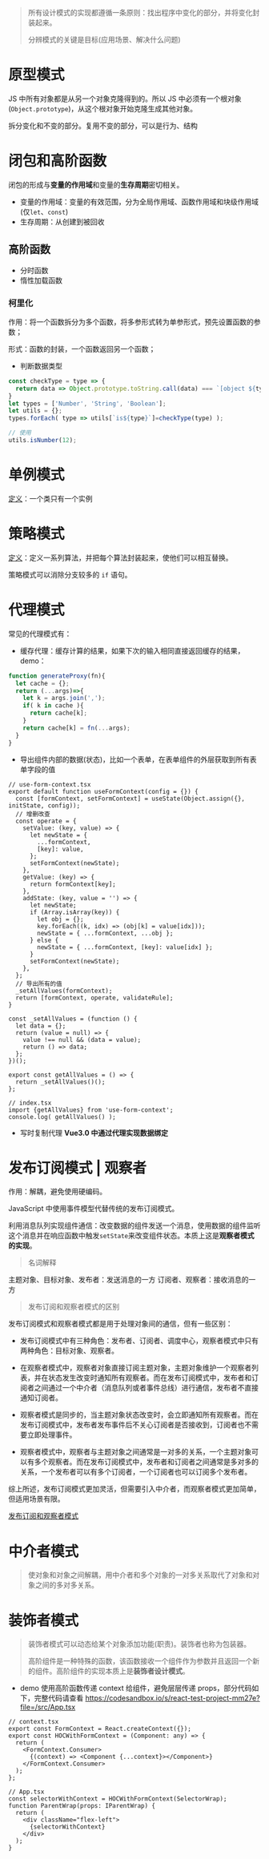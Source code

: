 > 所有设计模式的实现都遵循一条原则：找出程序中变化的部分，并将变化封装起来。
>
> 分辨模式的关键是目标(应用场景、解决什么问题)


# 原型模式

JS 中所有对象都是从另一个对象克隆得到的。所以 JS 中必须有一个根对象(`Object.prototype`)，从这个根对象开始克隆生成其他对象。


拆分变化和不变的部分。复用不变的部分，可以是行为、结构

# 闭包和高阶函数

闭包的形成与**变量的作用域**和变量的**生存周期**密切相关。

- 变量的作用域：变量的有效范围，分为全局作用域、函数作用域和块级作用域(仅`let`、`const`)
- 生存周期：从创建到被回收

## 高阶函数

- 分时函数
- 惰性加载函数

### 柯里化

作用：将一个函数拆分为多个函数，将多参形式转为单参形式，预先设置函数的参数；

形式：函数的封装，一个函数返回另一个函数；

- 判断数据类型
```javascript
const checkType = type => {
  return data => Object.prototype.toString.call(data) === `[object ${type}]`;
}
let types = ['Number', 'String', 'Boolean'];
let utils = {};
types.forEach( type => utils[`is${type}`]=checkType(type) );

// 使用
utils.isNumber(12);
```



# 单例模式

<u>定义</u>：一个类只有一个实例

# 策略模式

<u>定义</u>：定义一系列算法，并把每个算法封装起来，使他们可以相互替换。

策略模式可以消除分支较多的 `if` 语句。

# 代理模式

常见的代理模式有：

- 缓存代理：缓存计算的结果，如果下次的输入相同直接返回缓存的结果，demo：
```js
function generateProxy(fn){
  let cache = {};
  return (...args)=>{
    let k = args.join(',');
    if( k in cache ){
      return cache[k];
    }
    return cache[k] = fn(...args);
  }
}
```

- 导出组件内部的数据(状态)，比如一个表单，在表单组件的外层获取到所有表单字段的值
```tsx
// use-form-context.tsx
export default function useFormContext(config = {}) {
  const [formContext, setFormContext] = useState(Object.assign({}, initState, config));
  // 增删改查
  const operate = {
    setValue: (key, value) => {
      let newState = {
        ...formContext,
        [key]: value,
      };
      setFormContext(newState);
    },
    getValue: (key) => {
      return formContext[key];
    },
    addState: (key, value = '') => {
      let newState;
      if (Array.isArray(key)) {
        let obj = {};
        key.forEach((k, idx) => (obj[k] = value[idx]));
        newState = { ...formContext, ...obj };
      } else {
        newState = { ...formContext, [key]: value[idx] };
      }
      setFormContext(newState);
    },
  };
  // 导出所有的值
  _setAllValues(formContext);
  return [formContext, operate, validateRule];
}

const _setAllValues = (function () {
  let data = {};
  return (value = null) => {
    value !== null && (data = value);
    return () => data;
  };
})();

export const getAllValues = () => {
  return _setAllValues()();
};

// index.tsx
import {getAllValues} from 'use-form-context';
console.log( getAllValues() );
```

- 写时复制代理
  **Vue3.0 中通过代理实现数据绑定** 

# 发布订阅模式 | 观察者

作用：解耦，避免使用硬编码。

JavaScript 中使用事件模型代替传统的发布订阅模式。

利用消息队列实现组件通信：改变数据的组件发送一个消息，使用数据的组件监听这个消息并在响应函数中触发`setState`来改变组件状态。本质上这是**观察者模式的实现**。

> 名词解释

主题对象、目标对象、发布者：发送消息的一方
订阅者、观察者：接收消息的一方

> 发布订阅和观察者模式的区别

发布订阅模式和观察者模式都是用于处理对象间的通信，但有一些区别：

- 发布订阅模式中有三种角色：发布者、订阅者、调度中心，观察者模式中只有两种角色：目标对象、观察者。

- 在观察者模式中，观察者对象直接订阅主题对象，主题对象维护一个观察者列表，并在状态发生改变时通知所有观察者。而在发布订阅模式中，发布者和订阅者之间通过一个中介者（消息队列或者事件总线）进行通信，发布者不直接通知订阅者。

- 观察者模式是同步的，当主题对象状态改变时，会立即通知所有观察者。而在发布订阅模式中，发布者发布事件后不关心订阅者是否接收到，订阅者也不需要立即处理事件。

- 观察者模式中，观察者与主题对象之间通常是一对多的关系，一个主题对象可以有多个观察者。而在发布订阅模式中，发布者和订阅者之间通常是多对多的关系，一个发布者可以有多个订阅者，一个订阅者也可以订阅多个发布者。

综上所述，发布订阅模式更加灵活，但需要引入中介者，而观察者模式更加简单，但适用场景有限。

[发布订阅和观察者模式](https://juejin.cn/post/6844904018964119566) 

# 中介者模式

> 使对象和对象之间解耦，用中介者和多个对象的一对多关系取代了对象和对象之间的多对多关系。

# 装饰者模式

> 装饰者模式可以动态给某个对象添加功能(职责)。装饰者也称为包装器。
>
> 高阶组件是一种特殊的函数，该函数接收一个组件作为参数并且返回一个新的组件。高阶组件的实现本质上是**装饰者设计模式**。

- demo
  使用高阶函数传递 context 给组件，避免层层传递 props，部分代码如下，完整代码请查看 https://codesandbox.io/s/react-test-project-mm27e?file=/src/App.tsx 

```tsx
// context.tsx
export const FormContext = React.createContext({});
export const HOCWithFormContext = (Component: any) => {
  return (
    <FormContext.Consumer>
      {(context) => <Component {...context}></Component>}
    </FormContext.Consumer>
  );
};

// App.tsx
const selectorWithContext = HOCWithFormContext(SelectorWrap);
function ParentWrap(props: IParentWrap) {
  return (
    <div className="flex-left">
      {selectorWithContext}
    </div>
  );
}
```

  